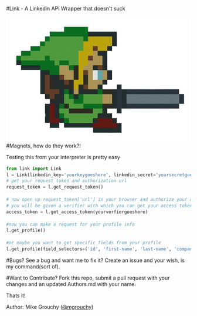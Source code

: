 #Link - A Linkedin API Wrapper that doesn't suck

![link](https://github.com/mgrouchy/link/raw/master/link.png)
#Magnets, how do they work?!

Testing this from your interpreter is pretty easy

```python
from link import Link
l = Link(linkedin_key='yourkeygoeshere', linkedin_secret='yoursecretgoeshere')
# get your request token and authorization url
request_token = l.get_request_token()

# now open up request_token['url'] in your browser and authorize your app
# you will be given a verifier with which you can get your access token
access_token = l.get_access_token(yourverfiergoeshere)

#now you can make a request for your profile info
l.get_profile()

#or maybe you want to get specific fields from your profile
l.get_profile(field_selectors=('id', 'first-name', 'last-name', 'company'))

```

#Bugs?
See a bug and want me to fix it? Create an issue and your wish, is my command(sort of).


#Want to Contribute?
Fork this repo, submit a pull request with your changes and an updated Authors.md with your name.

Thats it!

Author: Mike Grouchy ([@mgrouchy](http://twitter.com/mgrouchy))
